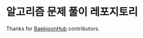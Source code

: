 # 알고리즘 문제 풀이 레포지토리

Thanks for [BaekjoonHub] contributors.

[BaekJoonHub]: https://github.com/BaekjoonHub/BaekjoonHub
